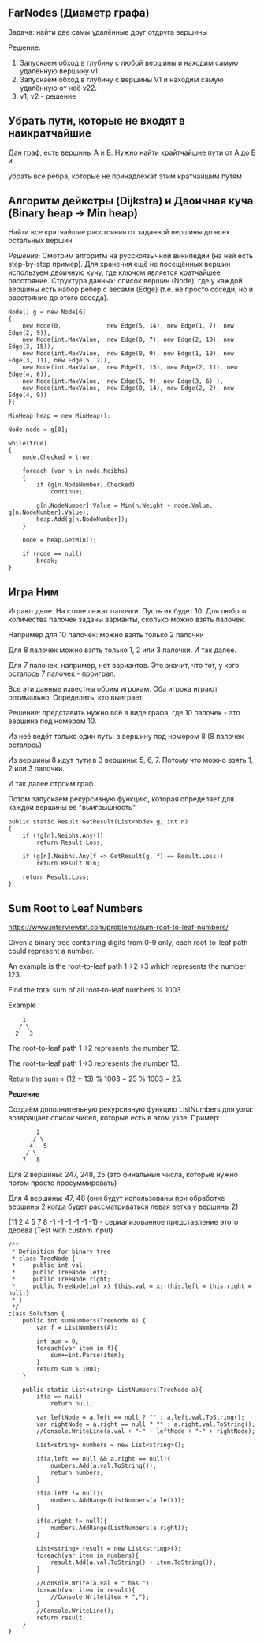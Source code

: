 ## FarNodes (Диаметр графа)
Задача: найти две самы удалённые друг отдруга вершины

Решение: 

1. Запускаем обход в глубину с любой вершины и находим самую удалённую вершину v1
1. Запускаем обход в глубину с вершины V1 и находим самую удалённую от неё v22.
1. v1, v2 - решение

## Убрать пути, которые не входят в наикратчайшие
Дан граф, есть вершины А и Б. Нужно найти крайтчайшие пути от А до Б и

убрать все ребра, которые не принадлежат этим кратчайшим путям


## Алгоритм дейкстры (Dijkstra) и Двоичная куча (Binary heap -> Min heap)
Найти все кратчайшие расстояния от заданной вершины до всех остальных вершин

*Решение*: Смотрим алгоритм на русскоязычной википедии (на ней есть step-by-step пример). Для хранения ещё не посещённых вершин используем двоичную кучу, где ключом является кратчайшее расстояние. Структура данных: список вершин (Node), где у каждой вершины есть набор ребёр с весами (Edge) (т.е. не просто соседи, но и расстояние до этого соседа).

```
Node[] g = new Node[6]
{
	new Node(0,             new Edge(5, 14), new Edge(1, 7), new Edge(2, 9)),
	new Node(int.MaxValue,  new Edge(0, 7), new Edge(2, 10), new Edge(3, 15)),
	new Node(int.MaxValue,  new Edge(0, 9), new Edge(1, 10), new Edge(3, 11), new Edge(5, 2)),
	new Node(int.MaxValue,  new Edge(1, 15), new Edge(2, 11), new Edge(4, 6)),
	new Node(int.MaxValue,  new Edge(5, 9), new Edge(3, 6) ),
	new Node(int.MaxValue,  new Edge(0, 14), new Edge(2, 2), new Edge(4, 9))
};

MinHeap heap = new MinHeap();

Node node = g[0];

while(true)
{
	node.Checked = true;

	foreach (var n in node.Neibhs)
	{
		if (g[n.NodeNumber].Checked)
			continue;

		g[n.NodeNumber].Value = Min(n.Weight + node.Value, g[n.NodeNumber].Value);
		heap.Add(g[n.NodeNumber]);
	}

	node = heap.GetMin();

	if (node == null)
		break;
}
```

## Игра Ним
Играют двое. На столе лежат палочки. Пусть их будет 10. Для любого количества палочек заданы варианты, сколько можно взять палочек.

Например для 10 палочек: можно взять только 2 палочки

Для 8 палочек можно взять только 1, 2 или 3 палочки. И так далее.

Для 7 палочек, например, нет вариантов. Это значит, что тот, у кого осталось 7 палочек - проиграл.

Все эти данные известны обоим игрокам. Оба игрока играют оптимально. Определить, кто выиграет.

Решение: представить нужно всё в виде графа, где 10 палочек - это вершина под номером 10. 

Из неё ведёт только один путь: в вершину под номером 8 (8 палочек осталось)

Из вершины 8 идут пути в 3 вершины: 5, 6, 7. Потому что можно взять 1, 2 или 3 палочки.

И так далее строим граф.

Потом запускаем рекурсивную функцию, которая определяет для каждой вершины её "выигрышность"

```
public static Result GetResult(List<Node> g, int n)
{
	if (!g[n].Neibhs.Any())
		return Result.Loss;

	if (g[n].Neibhs.Any(f => GetResult(g, f) == Result.Loss))
		return Result.Win;

	return Result.Loss;
}
```

## Sum Root to Leaf Numbers

https://www.interviewbit.com/problems/sum-root-to-leaf-numbers/

Given a binary tree containing digits from 0-9 only, each root-to-leaf path could represent a number.

An example is the root-to-leaf path 1->2->3 which represents the number 123.

Find the total sum of all root-to-leaf numbers % 1003.

Example :
```
    1
   / \
  2   3
``` 
The root-to-leaf path 1->2 represents the number 12.

The root-to-leaf path 1->3 represents the number 13.

Return the sum = (12 + 13) % 1003 = 25 % 1003 = 25.

**Решение**

Создаём дополнительную рекурсивную функцию ListNumbers для узла: возвращает список чисел, которые есть в этом узле. Пример:
```
	    2
	   / \
	  4   5
	 / \
	7   8 
```	
Для 2 вершины: 247, 248, 25 (это финальные числа, которые нужно потом просто просуммировать)

Для 4 вершины: 47, 48 (они будут использованы при обработке вершины 2 когда будет рассматриваться левая ветка у вершины 2)

{11 2 4 5 7 8 -1 -1 -1 -1 -1 -1} - сериализованное представление этого дерева (Test with custom input)
```
/**
 * Definition for binary tree
 * class TreeNode {
 *     public int val;
 *     public TreeNode left;
 *     public TreeNode right;
 *     public TreeNode(int x) {this.val = x; this.left = this.right = null;}
 * }
 */
class Solution {
    public int sumNumbers(TreeNode A) {
        var f = ListNumbers(A);
        
        int sum = 0;
        foreach(var item in f){
            sum+=int.Parse(item);
        }
        return sum % 1003;
    }

    public static List<string> ListNumbers(TreeNode a){
        if(a == null)
            return null;
            
        var leftNode = a.left == null ? "" : a.left.val.ToString();
        var rightNode = a.right == null ? "" : a.right.val.ToString();
        //Console.WriteLine(a.val + "-" + leftNode + "-" + rightNode); 
        
        List<string> numbers = new List<string>();
        
        if(a.left == null && a.right == null){
            numbers.Add(a.val.ToString());
            return numbers;
        }
        
        if(a.left != null){
            numbers.AddRange(ListNumbers(a.left));
        }
        
        if(a.right != null){
            numbers.AddRange(ListNumbers(a.right));
        }
        
        List<string> result = new List<string>();
        foreach(var item in numbers){
            result.Add(a.val.ToString() + item.ToString());
        }
        
        //Console.Write(a.val + " has ");
        foreach(var item in result){
            //Console.Write(item + ",");
        }
        //Console.WriteLine();
        return result;
    }
}
```

